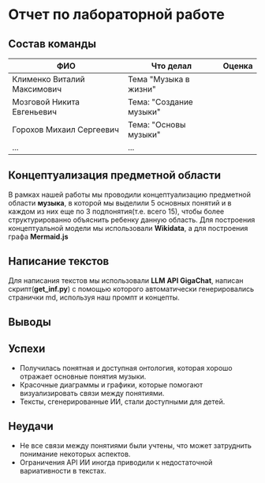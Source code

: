 # Отчет по лабораторной работе

## Состав команды

| ФИО         | Что делал           | Оценка |
|-------------|----------------|--------|
| Клименко Виталий Максимович | Тема "Музыка в жизни" |      |
| Мозговой Никита Евгеньевич  | Тема: "Создание музыки"|     |
| Горохов Михаил Сергеевич    | Тема: "Основы музыки"|  |
| ...         | ... | |

## Концептуализация предметной области

В рамках нашей работы мы проводили концептуализацию предметной области **музыка**, в которой мы выделили 5 основных понятий и в каждом из них еще по 3 подпонятия(т.е. всего 15), чтобы более структурированно объяснить ребенку данную область. Для построения концептуальной модели мы использовали **Wikidata**, а для построения графа **Mermaid.js**

## Написание текстов

Для написания текстов мы использовали **LLM API GigaChat**, написан скрипт(**get_inf.py**) с помощью которого автоматически генерировались странички md, используя наш промпт и концепты.

## Выводы

## Успехи
- Получилась понятная и доступная онтология, которая хорошо отражает основные понятия музыки.  
- Красочные диаграммы и графики, которые помогают визуализировать связи между понятиями.  
- Тексты, сгенерированные ИИ, стали доступными для детей.  

## Неудачи
- Не все связи между понятиями были учтены, что может затруднить понимание некоторых аспектов.  
- Ограничения API ИИ иногда приводили к недостаточной вариативности в текстах.  
